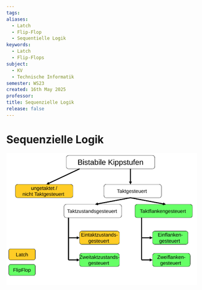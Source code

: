 ```yaml
---
tags: 
aliases:
  - Latch
  - Flip-Flop
  - Sequentielle Logik
keywords:
  - Latch
  - Flip-Flops
subject:
  - KV
  - Technische Informatik
semester: WS23
created: 16th May 2025
professor: 
title: Sequenzielle Logik
release: false
---
```


# Sequenzielle Logik

![invert_dark|700](assets/Pasted%20image%2020250520163227.png)

